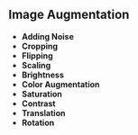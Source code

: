 ## Image Augmentation
- **Adding Noise**
- **Cropping**
- **Flipping**
- **Scaling**
- **Brightness**
- **Color Augmentation**
- **Saturation**
- **Contrast**
- **Translation**
- **Rotation**